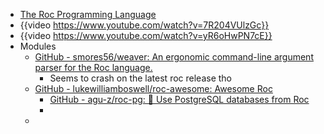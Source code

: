 - [The Roc Programming Language](https://www.roc-lang.org)
- {{video https://www.youtube.com/watch?v=7R204VUlzGc}}
- {{video https://www.youtube.com/watch?v=yR6oHwPN7cE}}
- Modules
	- [GitHub - smores56/weaver: An ergonomic command-line argument parser for the Roc language.](https://github.com/smores56/weaver)
		- Seems to crash on the latest roc release tho
	- [GitHub - lukewilliamboswell/roc-awesome: Awesome Roc](https://github.com/lukewilliamboswell/roc-awesome)
		- [GitHub - agu-z/roc-pg: 🐘 Use PostgreSQL databases from Roc](https://github.com/agu-z/roc-pg)
		-
	-